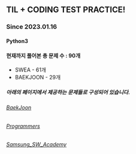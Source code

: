 ## TIL + CODING TEST PRACTICE!
### Since 2023.01.16
#### Python3
#### 현재까지 풀어본 총 문제 수 : 90개
- SWEA - 61개
- BAEKJOON - 29개

##### 아래의 페이지에서 제공하는 문제들로 구성되어 있습니다.
###### [BaekJoon](https://www.acmicpc.net/)  
###### [Programmers](https://programmers.co.kr/)  
###### [Samsung_SW_Academy](https://swexpertacademy.com/main/main.do)  
